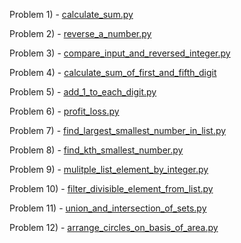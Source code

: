 Problem 1) - [calculate_sum.py](calculate_sum.py)

Problem 2) - [reverse_a_number.py](reverse_a_number.py)

Problem 3) - [compare_input_and_reversed_integer.py](compare_input_and_reversed_integer.py)

Problem 4) - [calculate_sum_of_first_and_fifth_digit](calculate_sum_of_first_and_fifth_digit.py)

Problem 5) - [add_1_to_each_digit.py](add_1_to_each_digit.py)

Problem 6) - [profit_loss.py](profit_loss.py)

Problem 7) - [find_largest_smallest_number_in_list.py](find_largest_smallest_number_in_list.py)

Problem 8) - [find_kth_smallest_number.py](find_kth_smallest_number.py)

Problem 9) - [mulitple_list_element_by_integer.py](mulitple_list_element_by_integer.py)

Problem 10) - [filter_divisible_element_from_list.py](filter_divisible_element_from_list.py)

Problem 11) - [union_and_intersection_of_sets.py](union_and_intersection_of_sets.py)

Problem 12) - [arrange_circles_on_basis_of_area.py](arrange_circles_on_basis_of_area.py)